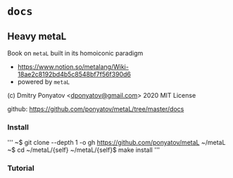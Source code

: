 #  `docs`
## Heavy metaL

Book on `metaL` built in its homoiconic paradigm
* https://www.notion.so/metalang/Wiki-18ae2c8192bd4b5c8548bf7f56f390d6
* powered by `metaL`

(c) Dmitry Ponyatov <<dponyatov@gmail.com>> 2020 MIT License

github: https://github.com/ponyatov/metaL/tree/master/docs

### Install

'''
	~$ git clone --depth 1 -o gh https://github.com/ponyatov/metaL ~/metaL
	~$ cd ~/metaL/{self}
	~/metaL/{self}$ make install
'''

### Tutorial


